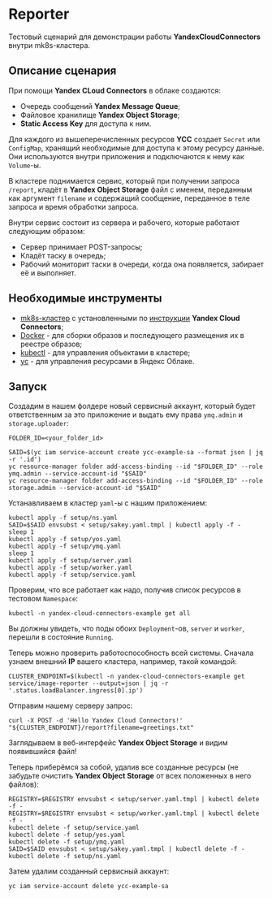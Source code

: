# Reporter

Тестовый сценарий для демонстрации работы **YandexCloudConnectors** внутри mk8s-кластера.

## Описание сценария

При помощи **Yandex CLoud Connectors** в облаке создаются:
* Очередь сообщений **Yandex Message Queue**; 
* Файловое хранилище **Yandex Object Storage**;
* **Static Access Key** для доступа к ним.

Для каждого из вышеперечисленных ресурсов **YCC** создает `Secret` или `ConfigMap`, хранящий необходимые для доступа к этому ресурсу
данные. Они используются внутри приложения и подключаются к нему как `Volume`-ы.

В кластере поднимается сервис, который при получении запроса `/report`, кладёт в **Yandex Object Storage**
файл с именем, переданным как аргумент `filename` и содержащий сообщение, переданное в теле запроса и время обработки запроса.

Внутри сервис состоит из сервера и рабочего, которые работают следующим образом:
- Сервер принимает POST-запросы;
- Кладёт таску в очередь;
- Рабочий мониторит таски в очереди, когда она появляется, забирает её и выполняет.

## Необходимые инструменты
* [mk8s-кластер](https://cloud.yandex.ru/services/managed-kubernetes) с установленными по [инструкции](../../README.md) **Yandex Cloud Connectors**;
* [Docker](https://www.docker.com) - для сборки образов и последующего размещения их в реестре образов;
* [kubectl](https://kubernetes.io/ru/docs/reference/kubectl/overview) - для управления объектами в кластере;
* [yc](https://cloud.yandex.ru/docs/cli/quickstart) - для управления ресурсами в Яндекс Облаке.

## Запуск

Создадим в нашем фолдере новый сервисный аккаунт, который будет ответственным за это приложение и выдать ему права
`ymq.admin` и `storage.uploader`:

```shell
FOLDER_ID=<your_folder_id>

SAID=$(yc iam service-account create ycc-example-sa --format json | jq -r '.id')
yc resource-manager folder add-access-binding --id "$FOLDER_ID" --role ymq.admin --service-account-id "$SAID"
yc resource-manager folder add-access-binding --id "$FOLDER_ID" --role storage.admin --service-account-id "$SAID"
```

Устанавливаем в кластер `yaml`-ы с нашим приложением:

```shell
kubectl apply -f setup/ns.yaml
SAID=$SAID envsubst < setup/sakey.yaml.tmpl | kubectl apply -f -
sleep 1
kubectl apply -f setup/yos.yaml
kubectl apply -f setup/ymq.yaml
sleep 1
kubectl apply -f setup/server.yaml
kubectl apply -f setup/worker.yaml
kubectl apply -f setup/service.yaml
```

Проверим, что все работает как надо, получив список ресурсов в тестовом `Namespace`:

```shell
kubectl -n yandex-cloud-connectors-example get all
```

Вы должны увидеть, что поды обоих `Deployment`-ов, `server` и `worker`, перешли в состояние `Running`. 

Теперь можно проверить работоспособность всей системы. Сначала узнаем внешний **IP** вашего кластера, например,
такой командой:

```shell
CLUSTER_ENDPOINT=$(kubectl -n yandex-cloud-connectors-example get service/image-reporter --output=json | jq -r '.status.loadBalancer.ingress[0].ip')
```

Отправим нашему серверу запрос:

```shell
curl -X POST -d 'Hello Yandex Cloud Connectors!' "${CLUSTER_ENDPOINT}/report?filename=greetings.txt"
```

Заглядываем в веб-интерфейс **Yandex Object Storage** и видим появившийся файл!

Теперь приберёмся за собой, удалив все созданные ресурсы (не забудьте очистить **Yandex Object Storage** от всех положенных в него файлов):

```shell
REGISTRY=$REGISTRY envsubst < setup/server.yaml.tmpl | kubectl delete -f -
REGISTRY=$REGISTRY envsubst < setup/worker.yaml.tmpl | kubectl delete -f -
kubectl delete -f setup/service.yaml
kubectl delete -f setup/yos.yaml
kubectl delete -f setup/ymq.yaml
SAID=$SAID envsubst < setup/sakey.yaml.tmpl | kubectl delete -f -
kubectl delete -f setup/ns.yaml
```

Затем удалим созданный сервисный аккаунт:

```shell
yc iam service-account delete ycc-example-sa
```

